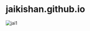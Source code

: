 # jaikishan.github.io
![jai1](https://cloud.githubusercontent.com/assets/3213100/18861905/1db1db10-84a6-11e6-8d83-77c1bfd75426.JPG)
